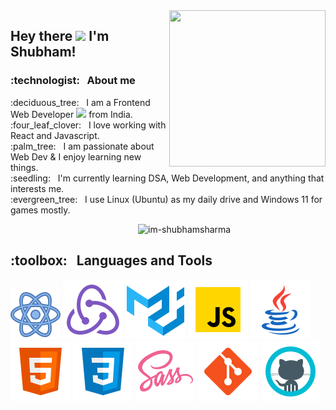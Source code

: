  <img align="right" src="https://media.giphy.com/media/VTtANKl0beDFQRLDTh/giphy.gif" width="250" height="250">

<h2>Hey there <img src="https://media.giphy.com/media/hvRJCLFzcasrR4ia7z/giphy.gif" width="30"> I'm Shubham! </h2>
 
<h3> :technologist: &nbsp; About me </h3>

 <p align="left" width="50" height="220"> :deciduous_tree: &nbsp;  I am a Frontend Web Developer <img src="https://media.giphy.com/media/WUlplcMpOCEmTGBtBW/giphy.gif" width="30"> from India.<br />
:four_leaf_clover: &nbsp; I love working with React and Javascript.<br />
:palm_tree: &nbsp; I am passionate about Web Dev & I enjoy learning new things.<br />
:seedling: &nbsp; I'm currently learning DSA, Web Development, and anything that interests me. <br />
:evergreen_tree: &nbsp; I use Linux (Ubuntu) as my daily drive and Windows 11 for games mostly. <br />
</p>&nbsp;

<img align="right" width="300" src="https://github-readme-stats-eight-theta.vercel.app/api/top-langs/?username=im-shubhamsharma&theme=radical&layout=compact&langs_count=8&hide_border=true&align=right" alt="im-shubhamsharma" />

<p align="left" width:"100%">
  <h2> :toolbox: &nbsp; Languages and Tools </h2>
  <p width:"100%">
  <img src="./Assets/react.svg"/>
  <img src="./Assets/redux.svg"/>
  <img src="./Assets/material.svg"/>
  <img src="./Assets/js.svg"/>
  <img src="./Assets/java.svg"/>
  <img src="./Assets/html.svg"/>
  <img src="./Assets/css.svg"/>
  <img src="./Assets/sass.svg"/>
  <img src="./Assets/git.svg"/>
  <img src="./Assets/github.svg"/>
  </p>
</p>



